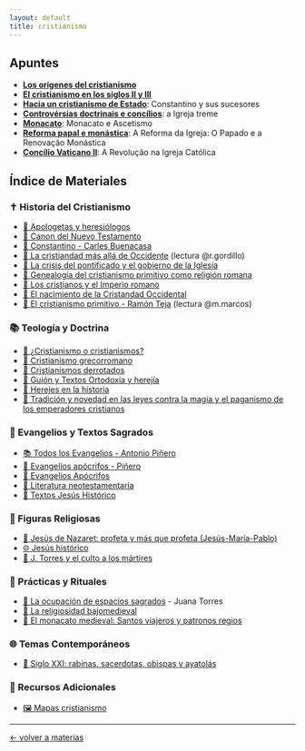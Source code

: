 ```yaml
---
layout: default
title: cristianismo
---
```


## Apuntes

- [**Los orígenes del cristianismo**](apuntes/crmo_t1)
- [**El cristianismo en los siglos II y III**](apuntes/crmo_t2.md)
- [**Hacia un cristianismo de Estado**](apuntes/crmo_t3.md): Constantino y sus sucesores
- [**Controvérsias doctrinais e concílios**](apuntes/crmo_t4.md): a Igreja treme
- [**Monacato**](apuntes/monacato.md): Monacato e Ascetismo
- [**Reforma papal e monástica**](apuntes/r_monastica.md): A Reforma da Igreja: O Papado e a Renovação Monástica
- [**Concílio Vaticano II**](apuntes/vaticano2.md): A Revolução na Igreja Católica

## Índice de Materiales

### ✝️ Historia del Cristianismo
- [📄 Apologetas y heresiólogos](https://dh4ih.github.io/mcr/cristianismo/materiales/apologetas.pdf)
- [📄 Canon del Nuevo Testamento](materiales/canonNT.docx)
- [📄 Constantino - Carles Buenacasa](materiales/constantinus.pdf)
- [📄 La cristiandad más allá de Occidente](materiales/cris_masalla.pdf) (lectura @r.gordillo)
- [📄 La crisis del pontificado y el gobierno de la Iglesia](materiales/crisispont.pdf)
- [📄 Genealogía del cristianismo primitivo como religión romana](materiales/genealogia.pdf)
- [📄 Los cristianos y el Imperio romano](materiales/cristianosimperio.docx)
- [📄 El nacimiento de la Cristandad Occidental](materiales/cristiandadoccidental.pdf)
- [📄 El cristianismo primitivo - Ramón Teja](materiales/crmoprimitivo.pdf) (lectura @m.marcos)

### 📚 Teología y Doctrina
- [📄 ¿Cristianismo o cristianismos?](materiales/crmoocrmos.pdf)
- [📄 Cristianismo grecorromano](materiales/crmogrecorromano.pdf)
- [📄 Cristianismos derrotados](materiales/crmosderrotados.pdf)
- [📄 Guión y Textos Ortodoxia y herejía](materiales/guion.doc)
- [📄 Herejes en la historia](materiales/herejes.pdf) 
- [📄 Tradición y novedad en las leyes contra la magia y el paganismo de los emperadores cristianos](materiales/leyespaganismo.pdf)
  
### 📜 Evangelios y Textos Sagrados
- [📚 Todos los Evangelios - Antonio Piñero](/materiales/todoslosevangelios_ap.pdf)
- [📄 Evangelios apócrifos - Piñero](materiales/evapocrifospiñero.pdf)
- [📄 Evangelios Apócrifos](materiales/evapocrifos.pdf)
- [📄 Literatura neotestamentaria](materiales/litneotest.pdf)
- [📄 Textos Jesús Histórico](materiales/textosjesus.doc)

### 👼 Figuras Religiosas
- [📄 Jesús de Nazaret: profeta y más que profeta (Jesús-María-Pablo)](materiales/jesusmariapablo.pdf)
- [🌐 Jesús histórico](https://www.jotdown.es/2018/11/jesus-de-nazaret-i-el-jesus-historico/)
- [📄 J. Torres y el culto a los mártires](materiales/cultomartires.pdf)

### 🙏 Prácticas y Rituales
- [📄 La ocupación de espacios sagrados](materiales/ocupacion.pdf) - Juana Torres 
- [📄 La religiosidad bajomedieval](materiales/relibajomedieval.pdf)
- [📄 El monacato medieval: Santos viajeros y patronos regios](materiales/monacatomedieval.pdf)

### 🌐 Temas Contemporáneos
- [📄 Siglo XXI: rabinas, sacerdotas, obispas y ayatolás](materiales/sacerdotas.pdf)

### 📖 Recursos Adicionales
- [🖼️ Mapas cristianismo](materiales/mapas.ppt)

---
<div style="display: flex; align-items: center; float: left;">
<a href="../">&#8592; volver a materias</a>
</div>
